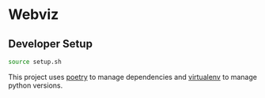 # Webviz

## Developer Setup

```sh
source setup.sh
```

This project uses [poetry]() to manage dependencies and [virtualenv]() to manage python versions.
